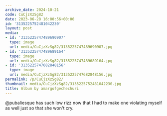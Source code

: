 ```yaml
---
archive_date: 2024-10-21
code: CuCjzXzSg82
date: 2023-06-28 16:00:56+00:00
id: '3135225752481042230'
layout: post
media:
- id: '3135225747489690907'
  type: image
  url: media/CuCjzXzSg82/3135225747489690907.jpg
- id: '3135225747489689164'
  type: image
  url: media/CuCjzXzSg82/3135225747489689164.jpg
- id: '3135225747682848156'
  type: image
  url: media/CuCjzXzSg82/3135225747682848156.jpg
permalink: /p/CuCjzXzSg82/
thumbnail: media/CuCjzXzSg82/3135225752481042230.jpg
title: Album by amargofgechechuri
---
```


@pubaliesque has such low rizz now that I had to make one violating myself as well just so that she won't cry.